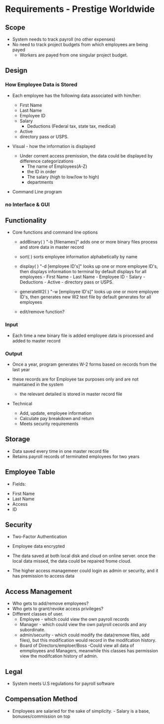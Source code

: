 # Requirements - Prestige Worldwide

## Scope

* System needs to track payroll (no other expenses)
* No need to track project budgets from which employees are being payed
	-  Workers are payed from one singular project budget.

## Design


### How Employee Data is Stored
* Each employee has the following data associated with him/her:
	- First Name
	- Last Name
	- Employee ID
	- Salary
        - Deductions (Federal tax, state tax, medical)
	- Active
	- directory pass or USPS.


* Visual - how the information is displayed
	- Under corrent access premission, the data could be displayed by difference categorizations
		- The name of Employees(A-Z)
		- the ID in order
		- The salary (high to low/low to high)
		- departments
* Command Line program

### no Interface & GUI


## Functionality
*  Core functions and command line options
    -  addBinary( ) "-b [filenames]" 
            adds one or more binary files
            process and store data in master record
    
    - sort( )
        sorts employee information alphabetically by name
        
    - display( ) "-d [employee ID's]"
            looks up one or more employee ID's, then displays information to terminal
            by default displays for all employees
            - First Name
            - Last Name
            - Employee ID
            - Salary
            - Deductions
            - Active
            - directory pass or USPS.
            
    - generateW2( ) "-w [employee ID's]"
            looks up one or more employee ID's, then generates new W2 text file
            by default generates for all employees
            
    - edit/remove function?
        


### Input
* Each time a new binary file is added employee data is processed and added to master record

### Output

* Once a year, program generates W-2 forms based on records from the last year
* these records are for Employee tax purposes only and are not maintained in the system
	- the relevant detailed is stored in master record file

* Technical
    - Add, update, employee information
    - Calculate pay breakdown and return
    - Meets security requirements


## Storage
* Data saved every time in one master record file
* Retains payroll records of terminated employees for two years

## Employee Table
* Fields:
 - First Name
 - Last Name
 - Access
 - ID

## Security
* Two-Factor Authentication
* Employee data encrypted
* The data saved at both local disk and cloud on online server. once the local data missed, the data could be repaired frome cloud.


* The higher access managemeer could login as admin or security, and it has premission to access data

## Access Management
* Who gets to add/remove employees?
* Who gets to grant/revoke access privileges?
* Different classes of user.
	- Employee - which could view the own payroll records
	- Manager - which could view the own palyroll cecords and any subordinate.
	- admin/security - which could modify the data(remove files, add files), but this modification would record in the modifcation history.
	- Board of Directors/emploer/Boss -Could view all data of emmployees and Managers, meanwhile this classes has permission view the modifcation history of admin.

## Legal
* System meets U.S regulations for payroll software



## Compensation Method

* Employees are salaried for the sake of simplicity.
        - Salary is a base, bonuses/commission on top
